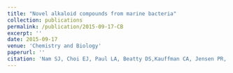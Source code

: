 ```yaml
---
title: "Novel alkaloid compounds from marine bacteria"
collection: publications
permalink: /publication/2015-09-17-CB
excerpt: ''
date: 2015-09-17
venue: 'Chemistry and Biology'
paperurl: ''
citation: 'Nam SJ, Choi EJ, Paul LA, Beatty DS,Kauffman CA, Jensen PR, and Fenical W. (2015). &quot;Previously uncultured marine bacteria linked to novel alkaloid production.&quot; <i>Chemistry and Biology</i>. 22, 1270-1279.'
---
```


